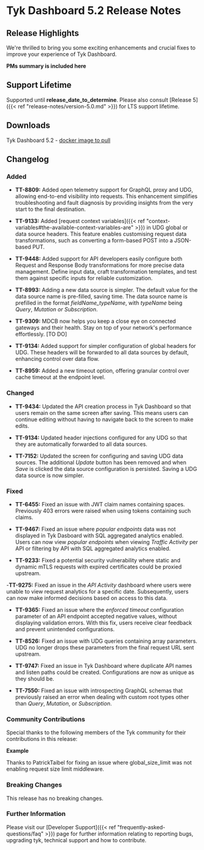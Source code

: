 # Tyk Dashboard 5.2 Release Notes

## Release Highlights

We're thrilled to bring you some exciting enhancements and crucial fixes to improve your experience of Tyk Dashboard.

**PMs summary is included here**

## Support Lifetime

Supported until **release_date_to_determine**. Please also consult [Release 5]({{< ref "release-notes/version-5.0.md" >}}) for LTS support lifetime.

## Downloads

Tyk Dashboard 5.2 - [docker image to pull](https://hub.docker.com/layers/tykio/tyk-dashboard/v5.2.0/images/sha256-075df4d840b452bfe2aa9bad8f1c1b7ad4ee06a7f5b09d3669f866985b8e2600?tab=vulnerabilities)

## Changelog

### Added

- **TT-8809:** Added open telemetry support for GraphQL proxy and UDG, allowing end-to-end visibility into requests. This enhancement simplifies troubleshooting and fault diagnosis by providing insights from the very start to the final destination.

- **TT-9133:** Added [request context variables]({{< ref "context-variables#the-available-context-variables-are" >}}) in UDG global or data source headers. This feature enables customising request data transformations, such as converting a form-based POST into a JSON-based PUT.

- **TT-9448:** Added support for API developers easily configure both Request and Response Body transformations for more precise data management. Define input data, craft transformation templates, and test them against specific inputs for reliable customization.

- **TT-8993:** Adding a new data source is simpler. The default value for the data source name is pre-filled, saving time. The data source name is prefilled in the format _fieldName_typeName_, with _typeName_ being _Query_, _Mutation_ _or_ _Subscription_.

- **TT-9309:** MDCB now helps you keep a close eye on connected gateways and their health. Stay on top of your network's performance effortlessly. [TO DO]

- **TT-9134:** Added support for simpler configuration of global headers for UDG. These headers will be forwarded to all data sources by default, enhancing control over data flow.

- **TT-8959:** Added a new timeout option, offering granular control over cache timeout at the endpoint level.

### Changed

- **TT-9434:** Updated the API creation process in Tyk Dashboard so that users remain on the same screen after saving. This means users can continue editing without having to navigate back to the screen to make edits.

- **TT-9134:** Updated header injections configured for any UDG so that they are automatically forwarded to all data sources.

- **TT-7152:** Updated the screen for configuring and saving UDG data sources. The additional _Update_ button has been removed and when _Save_ is clicked the data source configuration is persisted. Saving a UDG data source is now simpler.

### Fixed

- **TT-6455:** Fixed an issue with JWT claim names containing spaces. Previously 403 errors were raised when using tokens containing such claims.

- **TT-9467:** Fixed an issue where _popular endpoints_ data was not displayed in Tyk Dasboard with SQL aggregated analytics enabled. Users can now view _popular endpoints_ when viewing _Traffic Activity_ per API or filtering by API with SQL aggregated analytics enabled.

- **TT-9233:** Fixed a potential security vulnerability where static and dynamic mTLS requests with expired certificates could be proxied upstream.

-**TT-9275:** Fixed an issue in the _API Activity_ dashboard where users were unable to view request analytics for a specific date. Subsequently, users can now make informed decisions based on access to this data. 

- **TT-9365:** Fixed an issue where the _enforced timeout_ configuration parameter of an API endpoint accepted negative values, without displaying validation errors. With this fix, users receive clear feedback and prevent unintended configurations.

- **TT-8526:** Fixed an issue with UDG queries containing array parameters. UDG no longer drops these parameters from the final request URL sent upstream.

- **TT-9747:** Fixed an issue in Tyk Dashboard where duplicate API names and listen paths could be created. Configurations are now as unique as they should be.

- **TT-7550:** Fixed an issue with introspecting GraphQL schemas that previously raised an error when dealing with custom root types other than _Query_, _Mutation_, or _Subscription_.

### Community Contributions

Special thanks to the following members of the Tyk community for their contributions in this release:

**Example**

Thanks to PatrickTaibel for fixing an issue where global_size_limit was not enabling request size limit middleware.

### Breaking Changes

This release has no breaking changes.

### Further Information

Please visit our [Developer Support]({{< ref "frequently-asked-questions/faq" >}}) page for further information relating to reporting bugs, upgrading tyk, technical support and how to contribute.
